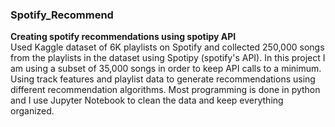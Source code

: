 ### Spotify_Recommend
**Creating spotify recommendations using spotipy API**<br>
Used Kaggle dataset of 6K playlists on Spotify and collected 250,000 songs from the playlists in the dataset 
using Spotipy (spotify's API). In this project I am using a subset of 35,000 songs in order to keep API calls to a minimum.<br> 
Using track features and playlist data to generate recommendations using different recommendation algorithms. 
Most programming is done in python and I use Jupyter Notebook to clean the data and keep everything organized. 
